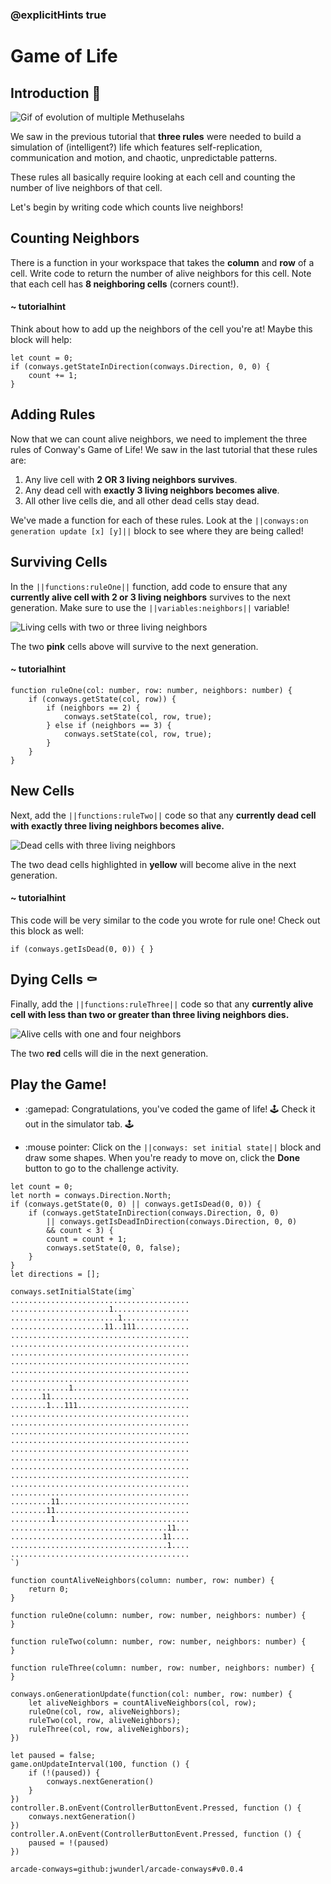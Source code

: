### @explicitHints true

# Game of Life

## Introduction 🧬

![Gif of evolution of multiple Methuselahs](https://raw.githubusercontent.com/shakao/skillmap-game-of-life/master/images/complex-life.gif)

We saw in the previous tutorial that **three rules** were needed to 
build a simulation of (intelligent?) life which features self-replication, 
communication and motion, and chaotic, unpredictable patterns.

These rules all basically require looking at each cell and 
counting the number of live neighbors of that cell.

Let's begin by writing code which counts live neighbors!

## Counting Neighbors

There is a function in your workspace that takes the **column** 
and **row** of a cell. Write code to return the number of alive 
neighbors for this cell. Note that each cell has **8 neighboring cells** (corners count!).

#### ~ tutorialhint 

Think about how to add up the neighbors of the cell you're at! 
Maybe this block will help:

```block
let count = 0;
if (conways.getStateInDirection(conways.Direction, 0, 0) {
    count += 1;
}
```

## Adding Rules

Now that we can count alive neighbors, we need to implement the 
three rules of Conway's Game of Life! We saw in the last tutorial 
that these rules are: 

1. Any live cell with **2 OR 3 living neighbors survives**. 
2. Any dead cell with **exactly 3 living neighbors becomes alive**. 
3. All other live cells die, and all other dead cells stay dead. 

We've made a function for each of these rules. Look at the 
`||conways:on generation update [x] [y]||` block to see where they are being 
called! 

## Surviving Cells 

In the `||functions:ruleOne||` function, add code to
ensure that any **currently alive cell with 2 or 3 living 
neighbors** survives to the next generation. Make sure to use 
the `||variables:neighbors||` variable!

![Living cells with two or three living neighbors](https://raw.githubusercontent.com/shakao/skillmap-game-of-life/master/images/rule1.png)

The two **pink** cells above will survive to the next generation.

#### ~ tutorialhint 

```blocks
function ruleOne(col: number, row: number, neighbors: number) {
    if (conways.getState(col, row)) {
        if (neighbors == 2) {
            conways.setState(col, row, true);
        } else if (neighbors == 3) {
            conways.setState(col, row, true);
        }
    }
}
```

## New Cells

Next, add the `||functions:ruleTwo||` code so that any 
**currently dead cell with exactly three living neighbors 
becomes alive.**

![Dead cells with three living neighbors](https://raw.githubusercontent.com/shakao/skillmap-game-of-life/master/images/rule2.png)

The two dead cells highlighted in **yellow** will become 
alive in the next generation.

#### ~ tutorialhint 

This code will be very similar to the code you wrote for rule one!
Check out this block as well:

```block
if (conways.getIsDead(0, 0)) { }
```

## Dying Cells ⚰

Finally, add the `||functions:ruleThree||` code so that any 
**currently alive cell with less than two or greater than 
three living neighbors dies.**

![Alive cells with one and four neighbors](https://raw.githubusercontent.com/shakao/skillmap-game-of-life/master/images/rule3.png)

The two **red** cells will die in the next generation.

## Play the Game! 

- :gamepad: Congratulations, you've coded the game of life! 
🕹 Check it out in the simulator tab. 🕹

- :mouse pointer: Click on the  `||conways: set initial state||` block 
and draw some shapes. When you're ready to move on,
click the **Done** button to go to the challenge activity.


```ghost
let count = 0;
let north = conways.Direction.North;
if (conways.getState(0, 0) || conways.getIsDead(0, 0)) {
    if (conways.getStateInDirection(conways.Direction, 0, 0) 
        || conways.getIsDeadInDirection(conways.Direction, 0, 0)
        && count < 3) {
        count = count + 1;
        conways.setState(0, 0, false);
    }
}
let directions = [];
```

```template
conways.setInitialState(img`
........................................
......................1.................
........................1...............
.....................11..111............
........................................
........................................
........................................
........................................
........................................
........................................
.............1..........................
.......11...............................
........1...111.........................
........................................
........................................
........................................
........................................
........................................
........................................
........................................
........................................
........................................
........................................
.........11.............................
........11..............................
.........1..............................
...................................11...
..................................11....
...................................1....
........................................
`)

function countAliveNeighbors(column: number, row: number) {
    return 0;
}

function ruleOne(column: number, row: number, neighbors: number) {
}

function ruleTwo(column: number, row: number, neighbors: number) {
}

function ruleThree(column: number, row: number, neighbors: number) {
}

conways.onGenerationUpdate(function(col: number, row: number) {
    let aliveNeighbors = countAliveNeighbors(col, row);
    ruleOne(col, row, aliveNeighbors);
    ruleTwo(col, row, aliveNeighbors);
    ruleThree(col, row, aliveNeighbors);
})
```

```customts
let paused = false;
game.onUpdateInterval(100, function () {
    if (!(paused)) {
        conways.nextGeneration()
    }
})
controller.B.onEvent(ControllerButtonEvent.Pressed, function () {
    conways.nextGeneration()
})
controller.A.onEvent(ControllerButtonEvent.Pressed, function () {
    paused = !(paused)
})
```

```package
arcade-conways=github:jwunderl/arcade-conways#v0.0.4
```
